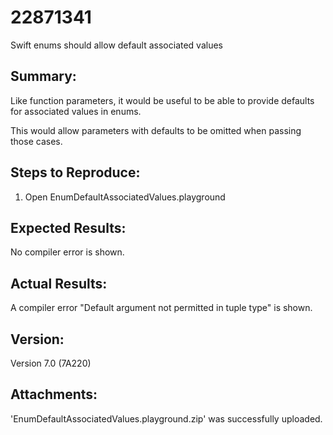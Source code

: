 # 22871341

Swift enums should allow default associated values

## Summary:
Like function parameters, it would be useful to be able to provide defaults for associated values in enums.

This would allow parameters with defaults to be omitted when passing those cases.

## Steps to Reproduce:
1. Open EnumDefaultAssociatedValues.playground

## Expected Results:
No compiler error is shown.

## Actual Results:
A compiler error "Default argument not permitted in tuple type" is shown.

## Version:
Version 7.0 (7A220)

## Attachments:
'EnumDefaultAssociatedValues.playground.zip' was successfully uploaded.

